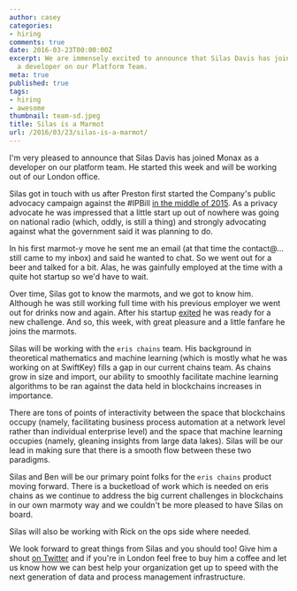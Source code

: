 ```yaml
---
author: casey
categories:
- hiring
comments: true
date: 2016-03-23T00:00:00Z
excerpt: We are immensely excited to announce that Silas Davis has joined Monax as
  a developer on our Platform Team.
meta: true
published: true
tags:
- hiring
- awesome
thumbnail: team-sd.jpeg
title: Silas is a Marmot
url: /2016/03/23/silas-is-a-marmot/
---
```


I'm very pleased to announce that Silas Davis has joined Monax as a developer on our platform team. He started this week and will be working out of our London office.

Silas got in touch with us after Preston first started the Company's public advocacy campaign against the #IPBill [in the middle of 2015](/blog/2015/05/29/ei-comms-data-bill/). As a privacy advocate he was impressed that a little start up out of nowhere was going on national radio (which, oddly, is still a thing) and strongly advocating against what the government said it was planning to do.

In his first marmot-y move he sent me an email (at that time the contact@... still came to my inbox) and said he wanted to chat. So we went out for a beer and talked for a bit. Alas, he was gainfully employed at the time with a quite hot startup so we'd have to wait.

Over time, Silas got to know the marmots, and we got to know him. Although he was still working full time with his previous employer we went out for drinks now and again. After his startup [exited](http://www.networkworld.com/article/3031011/smartphones/why-did-microsoft-buy-swiftkey-hint-its-not-about-keyboards.html) he was ready for a new challenge. And so, this week, with great pleasure and a little fanfare he joins the marmots.

Silas will be working with the `eris chains` team. His background in theoretical mathematics and machine learning (which is mostly what he was working on at SwiftKey) fills a gap in our current chains team. As chains grow in size and import, our ability to smoothly facilitate machine learning algorithms to be ran against the data held in blockchains increases in importance.

There are tons of points of interactivity between the space that blockchains occupy (namely, facilitating business process automation at a network level rather than individual enterprise level) and the space that machine learning occupies (namely, gleaning insights from large data lakes). Silas will be our lead in making sure that there is a smooth flow between these two paradigms.

Silas and Ben will be our primary point folks for the `eris chains` product moving forward. There is a bucketload of work which is needed on eris chains as we continue to address the big current challenges in blockchains in our own marmoty way and we couldn't be more pleased to have Silas on board.

Silas will also be working with Rick on the ops side where needed.

We look forward to great things from Silas and you should too! Give him a shout [on Twitter](https://twitter.com/silas_davis) and if you're in London feel free to buy him a coffee and let us know how we can best help your organization get up to speed with the next generation of data and process management infrastructure.
